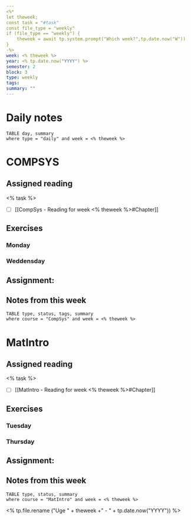 ```yaml
---
<%*
let theweek;
const task = "#task"
const file_type = "weekly"
if (file_type == "weekly") {
    theweek = await tp.system.prompt("Which week?",tp.date.now("W"))
}
-%>
week: <% theweek %>
year: <% tp.date.now("YYYY") %>
semester: 2
block: 3
type: weekly 
tags: 
summary: ""
---
```

# Daily notes
```dataview
TABLE day, summary 
where type = "daily" and week = <% theweek %>
```
# COMPSYS
## Assigned reading
<% task %>
 - [ ] [[CompSys - Reading for week <% theweek %>#Chapter]]
## Exercises 
### Monday
### Weddensday
## Assignment:

## Notes from this week
```dataview
TABLE type, status, tags, summary
where course = "CompSys" and week = <% theweek %>
```

# MatIntro
## Assigned reading
<% task %>
 - [ ] [[MatIntro - Reading for week <% theweek %>#Chapter]]

## Exercises 
### Tuesday
### Thursday
## Assignment:

## Notes from this week
```dataview
TABLE type, status, summary
where course = "MatIntro" and week = <% theweek %>
```
<% tp.file.rename ("Uge " + theweek +" - " + tp.date.now("YYYY")) %>
